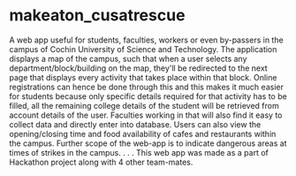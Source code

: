 # makeaton_cusatrescue

A web app useful for students, faculties, workers or even by-passers in the campus of Cochin University of Science and Technology. The application displays a map of the campus, such that when a user selects any department/block/building on the map, they'll be redirected to the next page that displays every activity that takes place within that block. Online registrations can hence be done through this and this makes it much easier for students because only specific details required for that activity has to be filled, all the remaining college details of the student will be retrieved from account details of the user. Faculties working in that will also find it easy to collect data and directly enter into database. Users can also view the opening/closing time and food availability of cafes and restaurants within the campus. Further scope of the web-app is to indicate dangerous areas at times of strikes in the campus. . . . This web app was made as a part of Hackathon project along with 4 other team-mates.

